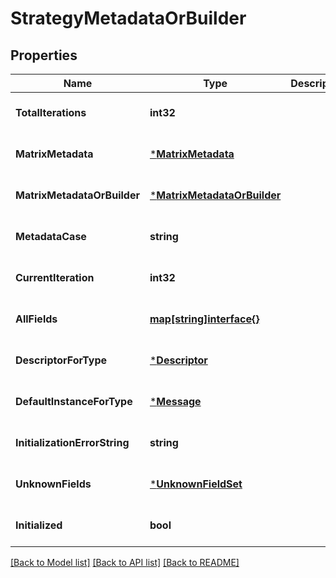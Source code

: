 # StrategyMetadataOrBuilder

## Properties
Name | Type | Description | Notes
------------ | ------------- | ------------- | -------------
**TotalIterations** | **int32** |  | [optional] [default to null]
**MatrixMetadata** | [***MatrixMetadata**](MatrixMetadata.md) |  | [optional] [default to null]
**MatrixMetadataOrBuilder** | [***MatrixMetadataOrBuilder**](MatrixMetadataOrBuilder.md) |  | [optional] [default to null]
**MetadataCase** | **string** |  | [optional] [default to null]
**CurrentIteration** | **int32** |  | [optional] [default to null]
**AllFields** | [**map[string]interface{}**](interface{}.md) |  | [optional] [default to null]
**DescriptorForType** | [***Descriptor**](Descriptor.md) |  | [optional] [default to null]
**DefaultInstanceForType** | [***Message**](Message.md) |  | [optional] [default to null]
**InitializationErrorString** | **string** |  | [optional] [default to null]
**UnknownFields** | [***UnknownFieldSet**](UnknownFieldSet.md) |  | [optional] [default to null]
**Initialized** | **bool** |  | [optional] [default to null]

[[Back to Model list]](../README.md#documentation-for-models) [[Back to API list]](../README.md#documentation-for-api-endpoints) [[Back to README]](../README.md)

